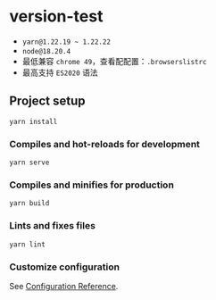 # version-test

- `yarn@1.22.19 ~ 1.22.22`
- `node@18.20.4`
- 最低兼容 `chrome 49`，查看配配置：`.browserslistrc`
- 最高支持 `ES2020` 语法

## Project setup

```
yarn install
```

### Compiles and hot-reloads for development
```
yarn serve
```

### Compiles and minifies for production
```
yarn build
```

### Lints and fixes files
```
yarn lint
```

### Customize configuration
See [Configuration Reference](https://cli.vuejs.org/config/).
